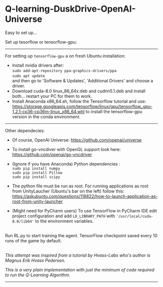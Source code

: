 # Q-learning-DuskDrive-OpenAI-Universe

Easy to set up...

Set up tesorflow or tensorflow-gpu:<br>
____

For setting up ```tensorflow-gpu``` a on fresh Ubuntu installation:
* Install nvidia drivers after: <br>
```sudo add-apt-repository ppa:graphics-drivers/ppa```<br>
```sudo apt update```<br>
and then go to 'Software & Updates', 'Additional Drivers' and choose a driver.
* Download cuda-8.0 linux_86_64x.deb and cudnn5.1.deb and install both... restart your PC for them to work.
* Install Anaconda x86_64.sh, follow the Tensorflow tutorial and use: https://storage.googleapis.com/tensorflow/linux/gpu/tensorflow_gpu-1.2.1-cp36-cp36m-linux_x86_64.whl
to install the tensorflow-gpu version in the conda environment. 
___

Other dependecies:

* Of course, OpenAI Universe: https://github.com/openai/universe
* To install go-vncdiver with OpenGL support look here: https://github.com/openai/go-vncdriver

* (Ignore if you have Anaconda) Python dependencies :<br>
```sudo pip install numpy```<br>
```sudo pip install Pillow```<br>
```sudo pip install scipy```<br>


* The python file must be run as root. For running applications as root from UnityLaucher (Ubuntu's bar on the left) follow this: https://askubuntu.com/questions/118822/how-to-launch-application-as-root-from-unity-launcher
 
* (Might need for PyCharm users) To use TensorFlow in PyCharm IDE edit project configuration and add ```LD_LIBRARY_PATH``` with ```'/usr/local/cuda-8.0/lib64'``` to the environment variables.<br><br>


Run RL.py to start training the agent. TensorFlow checkpoint saved every 10 runs of the game by default.<br><br>


<i>This attempt was inspired from a tutorial by Hvass-Labs who's author is Magnus Erik Hvass Pedersen.

This is a very plain implementation with just the minimum of code required to run the Q-Learning Algorithm.

___

</i>
